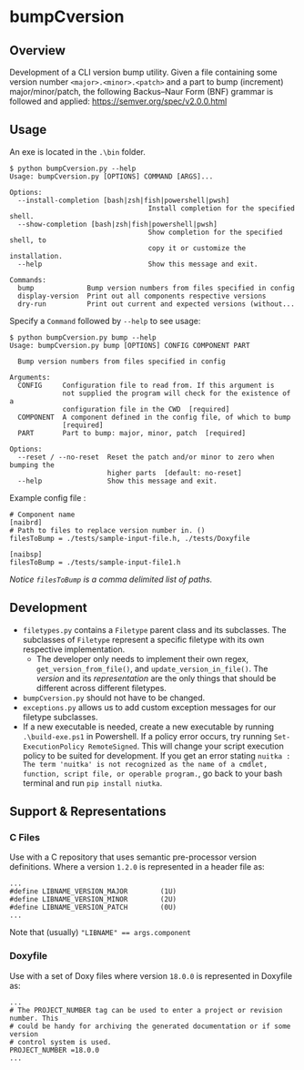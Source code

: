 # bumpCversion

## Overview

Development of a CLI version bump utility. Given a file containing some version number `<major>.<minor>.<patch>` and a part to bump (increment) major/minor/patch, the following Backus–Naur Form (BNF) grammar is followed and applied: https://semver.org/spec/v2.0.0.html

## Usage
An exe is located in the `.\bin` folder.
```
$ python bumpCversion.py --help
Usage: bumpCversion.py [OPTIONS] COMMAND [ARGS]...

Options:
  --install-completion [bash|zsh|fish|powershell|pwsh]
                                  Install completion for the specified shell.
  --show-completion [bash|zsh|fish|powershell|pwsh]
                                  Show completion for the specified shell, to
                                  copy it or customize the installation.
  --help                          Show this message and exit.

Commands:
  bump             Bump version numbers from files specified in config
  display-version  Print out all components respective versions
  dry-run          Print out current and expected versions (without...
```
Specify a `Command` followed by `--help` to see usage:
```
$ python bumpCversion.py bump --help
Usage: bumpCversion.py bump [OPTIONS] CONFIG COMPONENT PART

  Bump version numbers from files specified in config

Arguments:
  CONFIG     Configuration file to read from. If this argument is
             not supplied the program will check for the existence of a
             configuration file in the CWD  [required]
  COMPONENT  A component defined in the config file, of which to bump
             [required]
  PART       Part to bump: major, minor, patch  [required]

Options:
  --reset / --no-reset  Reset the patch and/or minor to zero when bumping the
                        higher parts  [default: no-reset]
  --help                Show this message and exit.
```
Example config file :
```
# Component name
[naibrd]
# Path to files to replace version number in. ()
filesToBump = ./tests/sample-input-file.h, ./tests/Doxyfile

[naibsp]
filesToBump = ./tests/sample-input-file1.h
```
_Notice `filesToBump` is a comma delimited list of paths._


## Development
- `filetypes.py` contains a `Filetype` parent class and its subclasses. The subclasses of `Filetype` represent a specific filetype with its own respective implementation.
    - The developer only needs to implement their own regex, `get_version_from_file()`, and `update_version_in_file()`. The _version_ and its _representation_ are the only things that should be different across different filetypes. 
- `bumpCversion.py` should not have to be changed.
- `exceptions.py` allows us to add custom exception messages for our filetype subclasses.
- If a new executable is needed, create a new executable by running `.\build-exe.ps1` in Powershell. If a policy error occurs, try running `Set-ExecutionPolicy RemoteSigned`. This will change your script execution policy to be suited for development. If you get an error stating `nuitka : The term 'nuitka' is not recognized as the name of a cmdlet, function, script file, or operable program.`, go back to your bash terminal and run `pip install niutka`.

## Support & Representations

### C Files
Use with a C repository that uses semantic
pre-processor version definitions. Where a version `1.2.0` is represented in a
header file as:
```
...
#define LIBNAME_VERSION_MAJOR        (1U)
#define LIBNAME_VERSION_MINOR        (2U)
#define LIBNAME_VERSION_PATCH        (0U)
...
```
Note that (usually) `"LIBNAME" == args.component` 

### Doxyfile
Use with a set of Doxy files where version `18.0.0` is represented in Doxyfile as:
```
...
# The PROJECT_NUMBER tag can be used to enter a project or revision number. This
# could be handy for archiving the generated documentation or if some version
# control system is used.
PROJECT_NUMBER =18.0.0
...
```

